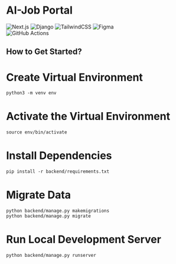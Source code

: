 # AI-Job Portal

![Next.js](https://img.shields.io/badge/next.js-000000?style=for-the-badge&logo=nextdotjs&logoColor=white)
![Django](https://img.shields.io/badge/Django-092E20?style=for-the-badge&logo=django&logoColor=green)
![TailwindCSS](https://img.shields.io/badge/tailwindcss-%2338B2AC.svg?style=for-the-badge&logo=tailwind-css&logoColor=white)
![Figma](https://img.shields.io/badge/figma-%23F24E1E.svg?style=for-the-badge&logo=figma&logoColor=white)
<br/>
![GitHub Actions](https://img.shields.io/badge/GitHub_Actions-2088FF?style=for-the-badge&logo=github-actions&logoColor=white)

## How to Get Started?

# Create Virtual Environment 
```
python3 -m venv env
```

# Activate the Virtual Environment
```
source env/bin/activate
```
# Install Dependencies
```
pip install -r backend/requirements.txt
```

# Migrate Data
```
python backend/manage.py makemigrations
python backend/manage.py migrate
```

# Run Local Development Server
```
python backend/manage.py runserver
```